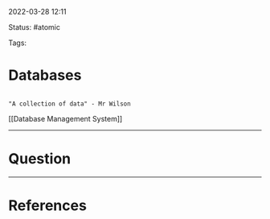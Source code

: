 2022-03-28 12:11

Status: #atomic

Tags: 

# Databases
```ad-quote

"A collection of data" - Mr Wilson

```
[[Database Management System]] 


---
# Question


---
# References
